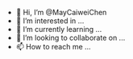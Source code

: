 - 👋 Hi, I’m @MayCaiweiChen
- 👀 I’m interested in ...
- 🌱 I’m currently learning ...
- 💞️ I’m looking to collaborate on ...
- 📫 How to reach me ...

<!---
MayCaiweiChen/MayCaiweiChen is a ✨ special ✨ repository because its `README.md` (this file) appears on your GitHub profile.
You can click the Preview link to take a look at your changes.
--->



